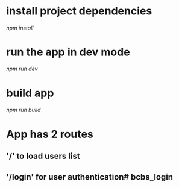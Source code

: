 # install project dependencies
*npm install*

# run the app in dev mode
*npm run dev*

# build app
*npm run build*

# App has 2 routes
## '/' to load users list
## '/login' for user authentication# bcbs_login
